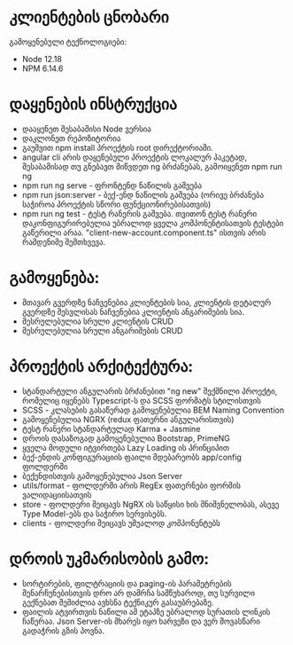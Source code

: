# კლიენტების ცნობარი

გამოყენებული ტექნოლოგიები:

- Node 12.18
- NPM 6.14.6

# დაყენების ინსტრუქცია

- დააყენეთ შესაბამისი Node ვერსია
- დაკლონეთ რეპოზიტორია
- გაუშვით npm install პროექტის root დირექტორიაში.
- angular cli არის დაყენებული პროექტის ლოკალურ პაკეტად, შესაბამისად თუ გნებავთ მიწვდეთ ng ბრძანებას, გამოიყენეთ npm run ng
- npm run ng serve - ფრონტენდ ნაწილის გაშვება
- npm run json:server - ბექ-ენდ ნაწილის გაშვება (ორივე ბრძანება საჭიროა პროექტის სწორი ფუნქციონირებისათვის)
- npm run ng test - ტესტ რანერის გაშვება. თვითონ ტესტ რანერი დაკონფიგურირებულია უბრალოდ ყველა კომპონენტისათვის ტესტები გაწერილი არაა. "client-new-account.component.ts" ისთვის არის რამდენიმე შემთხვევა.

# გამოყენება:

- მთავარ გვერდზე ნაჩვენებია კლიენტების სია, კლიენტის დეტალურ გვერდზე შესვლისას ნაჩვენებია კლიენტის ანგარიშების სია.
- შესრულებულია სრული კლიენტის CRUD
- შესრულებულია სრული ანგარიშების CRUD

# პროექტის არქიტექტურა:

- სტანდარტული ანგულარის ბრძანებით "ng new" შექმნილი პროექტი, რომელიც იყენებს Typescript-ს და SCSS ფორმატს სტილისთვის
- SCSS - კლასების გასაწერად გამოყენებულია BEM Naming Convention
- გამოყენებულია NGRX (redux ფათერნი ანგულარისთვის)
- ტესტ რანერი სტანდარტულად Karma + Jasmine
- დროის დასაზოგად გამოყენებულია Bootstrap, PrimeNG
- ყველა მოდული იტვირთება Lazy Loading ის პრინციპით
- ბექ-ენდის კონფიგურაციის ფაილი მდებარეობს app/config ფოლდერში
- ბექენდისთვის გამოყენებულია Json Server
- utils/format - ფოლდერში არის RegEx ფათერნები ფორმის ვალიდაციისათვის
- store - ფოლდერი შეიცავს NgRX ის საწყისი ხის მნიშვნელობას, ასევე Type Model-ებს და საჭირო სერვისებს.
- clients - ფოლდერი შეიცავს უშუალოდ კომპონენტებს

# დროის უკმარისობის გამო:
- სორტირების, ფილტრაციის და paging-ის პარამეტრების შენარჩუნებისთვის დრო არ დამრჩა სამწუხაროდ, თუ სურვილი გექნებათ შემიძლია ავხსნა ტექნიკურ გასაუბრებაზე.
- ფაილის ატვირთვის ნაწილი ამ ეტაპზე უბრალოდ სურათის ლინკის ჩაწერაა. Json Server-ის მხარეს იყო ხარვეზი და ვერ მოვასწარი გადაჭრის გზის პოვნა.
